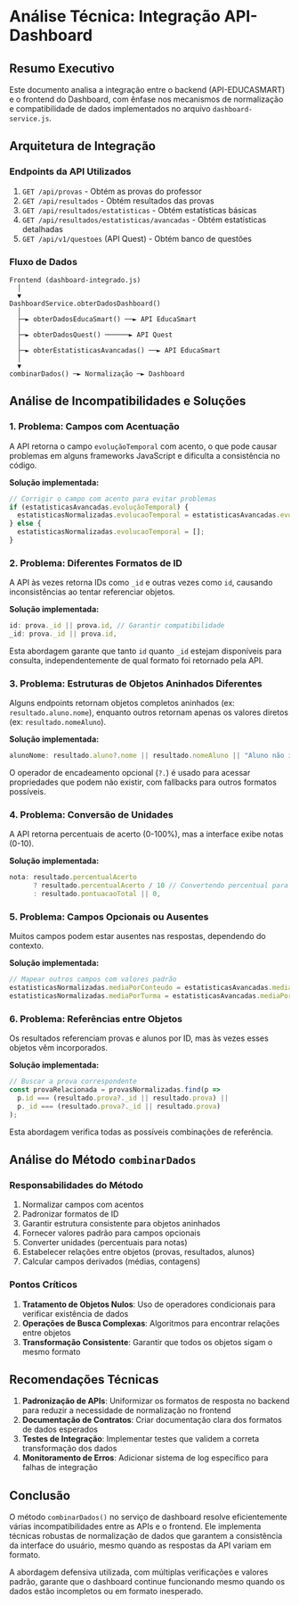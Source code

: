# Análise Técnica: Integração API-Dashboard

## Resumo Executivo
Este documento analisa a integração entre o backend (API-EDUCASMART) e o frontend do Dashboard, com ênfase nos mecanismos de normalização e compatibilidade de dados implementados no arquivo `dashboard-service.js`.

## Arquitetura de Integração

### Endpoints da API Utilizados
1. `GET /api/provas` - Obtém as provas do professor
2. `GET /api/resultados` - Obtém resultados das provas
3. `GET /api/resultados/estatisticas` - Obtém estatísticas básicas
4. `GET /api/resultados/estatisticas/avancadas` - Obtém estatísticas detalhadas
5. `GET /api/v1/questoes` (API Quest) - Obtém banco de questões

### Fluxo de Dados
```
Frontend (dashboard-integrado.js)
  │
  ▼
DashboardService.obterDadosDashboard()
  │
  ├─► obterDadosEducaSmart() ──► API EducaSmart
  │
  ├─► obterDadosQuest() ──────► API Quest
  │
  ├─► obterEstatisticasAvancadas() ──► API EducaSmart
  │
  ▼
combinarDados() ─► Normalização ─► Dashboard
```

## Análise de Incompatibilidades e Soluções

### 1. Problema: Campos com Acentuação
A API retorna o campo `evoluçãoTemporal` com acento, o que pode causar problemas em alguns frameworks JavaScript e dificulta a consistência no código.

**Solução implementada:**
```javascript
// Corrigir o campo com acento para evitar problemas
if (estatisticasAvancadas.evoluçãoTemporal) {
  estatisticasNormalizadas.evolucaoTemporal = estatisticasAvancadas.evoluçãoTemporal;
} else {
  estatisticasNormalizadas.evolucaoTemporal = [];
}
```

### 2. Problema: Diferentes Formatos de ID
A API às vezes retorna IDs como `_id` e outras vezes como `id`, causando inconsistências ao tentar referenciar objetos.

**Solução implementada:**
```javascript
id: prova._id || prova.id, // Garantir compatibilidade
_id: prova._id || prova.id,
```

Esta abordagem garante que tanto `id` quanto `_id` estejam disponíveis para consulta, independentemente de qual formato foi retornado pela API.

### 3. Problema: Estruturas de Objetos Aninhados Diferentes
Alguns endpoints retornam objetos completos aninhados (ex: `resultado.aluno.nome`), enquanto outros retornam apenas os valores diretos (ex: `resultado.nomeAluno`).

**Solução implementada:**
```javascript
alunoNome: resultado.aluno?.nome || resultado.nomeAluno || "Aluno não identificado",
```

O operador de encadeamento opcional (`?.`) é usado para acessar propriedades que podem não existir, com fallbacks para outros formatos possíveis.

### 4. Problema: Conversão de Unidades
A API retorna percentuais de acerto (0-100%), mas a interface exibe notas (0-10).

**Solução implementada:**
```javascript
nota: resultado.percentualAcerto 
      ? resultado.percentualAcerto / 10 // Convertendo percentual para nota 0-10
      : resultado.pontuacaoTotal || 0,
```

### 5. Problema: Campos Opcionais ou Ausentes
Muitos campos podem estar ausentes nas respostas, dependendo do contexto.

**Solução implementada:**
```javascript
// Mapear outros campos com valores padrão
estatisticasNormalizadas.mediaPorConteudo = estatisticasAvancadas.mediaPorConteudo || [];
estatisticasNormalizadas.mediaPorTurma = estatisticasAvancadas.mediaPorTurma || [];
```

### 6. Problema: Referências entre Objetos
Os resultados referenciam provas e alunos por ID, mas às vezes esses objetos vêm incorporados.

**Solução implementada:**
```javascript
// Buscar a prova correspondente
const provaRelacionada = provasNormalizadas.find(p => 
  p.id === (resultado.prova?._id || resultado.prova) || 
  p._id === (resultado.prova?._id || resultado.prova)
);
```

Esta abordagem verifica todas as possíveis combinações de referência.

## Análise do Método `combinarDados`

### Responsabilidades do Método
1. Normalizar campos com acentos
2. Padronizar formatos de ID
3. Garantir estrutura consistente para objetos aninhados
4. Fornecer valores padrão para campos opcionais
5. Converter unidades (percentuais para notas)
6. Estabelecer relações entre objetos (provas, resultados, alunos)
7. Calcular campos derivados (médias, contagens)

### Pontos Críticos
1. **Tratamento de Objetos Nulos**: Uso de operadores condicionais para verificar existência de dados
2. **Operações de Busca Complexas**: Algoritmos para encontrar relações entre objetos
3. **Transformação Consistente**: Garantir que todos os objetos sigam o mesmo formato

## Recomendações Técnicas

1. **Padronização de APIs**: Uniformizar os formatos de resposta no backend para reduzir a necessidade de normalização no frontend
2. **Documentação de Contratos**: Criar documentação clara dos formatos de dados esperados
3. **Testes de Integração**: Implementar testes que validem a correta transformação dos dados
4. **Monitoramento de Erros**: Adicionar sistema de log específico para falhas de integração

## Conclusão
O método `combinarDados()` no serviço de dashboard resolve eficientemente várias incompatibilidades entre as APIs e o frontend. Ele implementa técnicas robustas de normalização de dados que garantem a consistência da interface do usuário, mesmo quando as respostas da API variam em formato.

A abordagem defensiva utilizada, com múltiplas verificações e valores padrão, garante que o dashboard continue funcionando mesmo quando os dados estão incompletos ou em formato inesperado. 